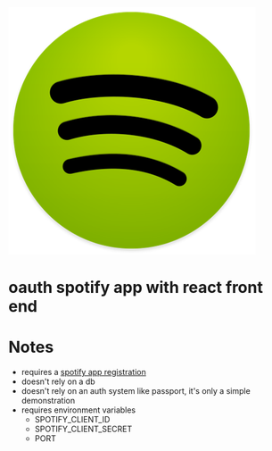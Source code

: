 ![spotify brand](/web/src/components/spotify-logo.png)
# oauth spotify app with react front end

# Notes
- requires a [spotify app registration](https://developer.spotify.com/)
- doesn't rely on a db
- doesn't rely on an auth system like passport, it's only a simple demonstration
- requires environment variables
    - SPOTIFY_CLIENT_ID
    - SPOTIFY_CLIENT_SECRET
    - PORT 
